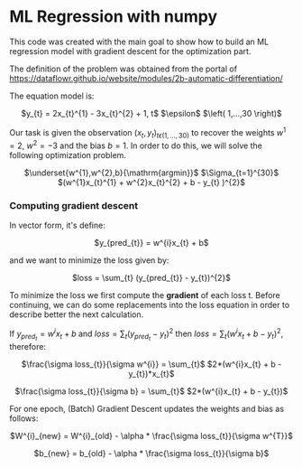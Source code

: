 # ML Regression with numpy

This code was created with the main goal to show how to build an ML regression model with gradient descent for the optimization part.

The definition of the problem was obtained from the portal of https://dataflowr.github.io/website/modules/2b-automatic-differentiation/

The equation model is: 

<p align="center">
$y_{t} = 2x_{t}^{1} - 3x_{t}^{2} + 1, t$ $\epsilon$ $\left( 1,...,30 \right)$
</p>

Our task is given the observation $\left( x_{t},y_{t} \right)_{t\epsilon(1,...,30)}$ to recover the weights $w^{1}=2$, $w^{2}=-3$ and the bias $b=1$. In order to do this, we will solve the following optimization problem. 

<p align="center">
$\underset{w^{1},w^{2},b}{\mathrm{argmin}}$ $\Sigma_{t=1}^{30}$ $(w^{1}x_{t}^{1} + w^{2}x_{t}^{2} + b - y_{t} )^{2}$
</p>

### Computing gradient descent

In vector form, it's define: 

<p align="center">
$y_{pred_{t}} = w^{i}x_{t} + b$
</p>

and we want to minimize the loss given by:

<p align="center">
$loss = \sum_{t} (y_{pred_{t}} - y_{t})^{2}$
</p>

To minimize the loss we first compute the **gradient** of each loss t. Before continuing, we can do some replacements into the loss equation in order to describe better the next calculation.

If $y_{pred_{t}} = w^{i}x_{t} + b$ and $loss = \sum_{t} (y_{pred_{t}} - y_{t})^{2}$ then $loss = \sum_{t} (w^{i}x_{t} + b - y_{t})^{2}$, therefore:

<p align="center">
$\frac{\sigma loss_{t}}{\sigma w^{i}} = \sum_{t}$ $2*(w^{i}x_{t} + b - y_{t})*x_{t}$
</p>

<p align="center">
$\frac{\sigma loss_{t}}{\sigma b} = \sum_{t}$ $2*(w^{i}x_{t} + b - y_{t})$
</p>


For one epoch, (Batch) Gradient Descent updates the weights and bias as follows:

<p align="center">
$W^{i}_{new} = W^{i}_{old} - \alpha * \frac{\sigma loss_{t}}{\sigma w^{T}}$
</p>

<p align="center">
$b_{new} = b_{old} - \alpha * \frac{\sigma loss_{t}}{\sigma b}$
</p>






